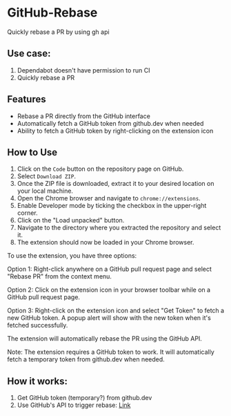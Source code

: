 # GitHub-Rebase

Quickly rebase a PR by using gh api

## Use case:

1. Dependabot doesn't have permission to run CI
2. Quickly rebase a PR

## Features

- Rebase a PR directly from the GitHub interface
- Automatically fetch a GitHub token from github.dev when needed
- Ability to fetch a GitHub token by right-clicking on the extension icon

## How to Use

1. Click on the `Code` button on the repository page on GitHub.
2. Select `Download ZIP`.
3. Once the ZIP file is downloaded, extract it to your desired location on your local machine.
4. Open the Chrome browser and navigate to `chrome://extensions`.
5. Enable Developer mode by ticking the checkbox in the upper-right corner.
6. Click on the "Load unpacked" button.
7. Navigate to the directory where you extracted the repository and select it.
8. The extension should now be loaded in your Chrome browser.

To use the extension, you have three options:

Option 1: Right-click anywhere on a GitHub pull request page and select "Rebase PR" from the context menu.

Option 2: Click on the extension icon in your browser toolbar while on a GitHub pull request page.

Option 3: Right-click on the extension icon and select "Get Token" to fetch a new GitHub token.
A popup alert will show with the new token when it's fetched successfully.

The extension will automatically rebase the PR using the GitHub API.

Note: The extension requires a GitHub token to work. It will automatically fetch a temporary token from github.dev when
needed.

## How it works:

1. Get GitHub token (temporary?) from github.dev
2. Use GitHub's API to trigger
   rebase: [Link](https://docs.github.com/en/rest/pulls/pulls?apiVersion=2022-11-28#update-a-pull-request-branch)